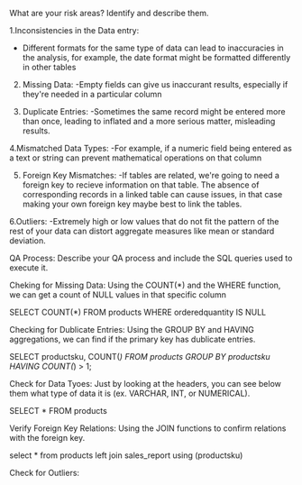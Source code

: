 What are your risk areas? Identify and describe them.

1.Inconsistencies in the Data entry:
- Different formats for the same type of data can lead to inaccuracies in the analysis, for example, the date format might be formatted differently in other tables

2. Missing Data:
-Empty fields can give us inaccurant results, especially if they're needed in a particular column

3. Duplicate Entries: 
-Sometimes the same record might be entered more than once, leading to inflated and a more serious matter, misleading results.

4.Mismatched Data Types:
-For example, if a numeric field being entered as a text or string can prevent mathematical operations on that column

5. Foreign Key Mismatches: 
-If tables are related, we're going to need a foreign key to recieve information on that table. The absence of corresponding records in a linked table can cause issues, in that case making your own foreign key maybe best to link the tables.

6.Outliers: 
-Extremely high or low values that do not fit the pattern of the rest of your data can distort aggregate measures like mean or standard deviation.

QA Process:
Describe your QA process and include the SQL queries used to execute it.

Cheking for Missing Data: Using the COUNT(*) and the WHERE function, we can get a count of NULL values in that specific column

SELECT COUNT(*)
FROM products
WHERE orderedquantity IS NULL

Checking for Dublicate Entries: Using the GROUP BY and HAVING aggregations, we can find if the primary key has dublicate entries.

SELECT productsku, COUNT(*)
FROM products
GROUP BY productsku
HAVING COUNT(*) > 1;

Check for Data Tyoes: Just by looking at the headers, you can see below them what type of data it is (ex. VARCHAR, INT, or NUMERICAL).

SELECT *
FROM products

Verify Foreign Key Relations: Using the JOIN functions to confirm relations with the foreign key.

select *
from products 
left join sales_report using (productsku)

Check for Outliers:





